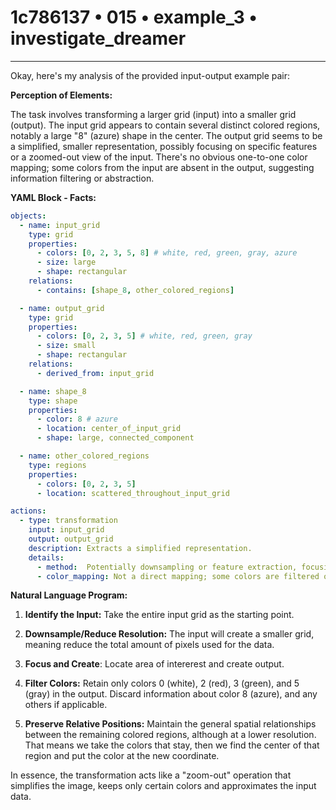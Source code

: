 # 1c786137 • 015 • example_3 • investigate_dreamer

---
Okay, here's my analysis of the provided input-output example pair:

**Perception of Elements:**

The task involves transforming a larger grid (input) into a smaller grid (output). The input grid appears to contain several distinct colored regions, notably a large "8" (azure) shape in the center. The output grid seems to be a simplified, smaller representation, possibly focusing on specific features or a zoomed-out view of the input. There's no obvious one-to-one color mapping; some colors from the input are absent in the output, suggesting information filtering or abstraction.

**YAML Block - Facts:**



```yaml
objects:
  - name: input_grid
    type: grid
    properties:
      - colors: [0, 2, 3, 5, 8] # white, red, green, gray, azure
      - size: large
      - shape: rectangular
    relations:
      - contains: [shape_8, other_colored_regions]

  - name: output_grid
    type: grid
    properties:
      - colors: [0, 2, 3, 5] # white, red, green, gray
      - size: small
      - shape: rectangular
    relations:
      - derived_from: input_grid

  - name: shape_8
    type: shape
    properties:
      - color: 8 # azure
      - location: center_of_input_grid
      - shape: large, connected_component

  - name: other_colored_regions
    type: regions
    properties:
      - colors: [0, 2, 3, 5]
      - location: scattered_throughout_input_grid

actions:
  - type: transformation
    input: input_grid
    output: output_grid
    description: Extracts a simplified representation.
    details:
      - method:  Potentially downsampling or feature extraction, focusing on color and relative position.
      - color_mapping: Not a direct mapping; some colors are filtered out.
```



**Natural Language Program:**

1.  **Identify the Input:** Take the entire input grid as the starting point.

2.  **Downsample/Reduce Resolution:** The input will create a smaller grid, meaning reduce the total amount of pixels used for the data.

3. **Focus and Create**: Locate area of intererest and create output.

4.  **Filter Colors:** Retain only colors 0 (white), 2 (red), 3 (green), and 5 (gray) in the output. Discard information about color 8 (azure), and any others if applicable.

5.  **Preserve Relative Positions:** Maintain the general spatial relationships between the remaining colored regions, although at a lower resolution. That means we take the colors that stay, then we find the center of that region and put the color at the new coordinate.

In essence, the transformation acts like a "zoom-out" operation that simplifies the image, keeps only certain colors and approximates the input data.

